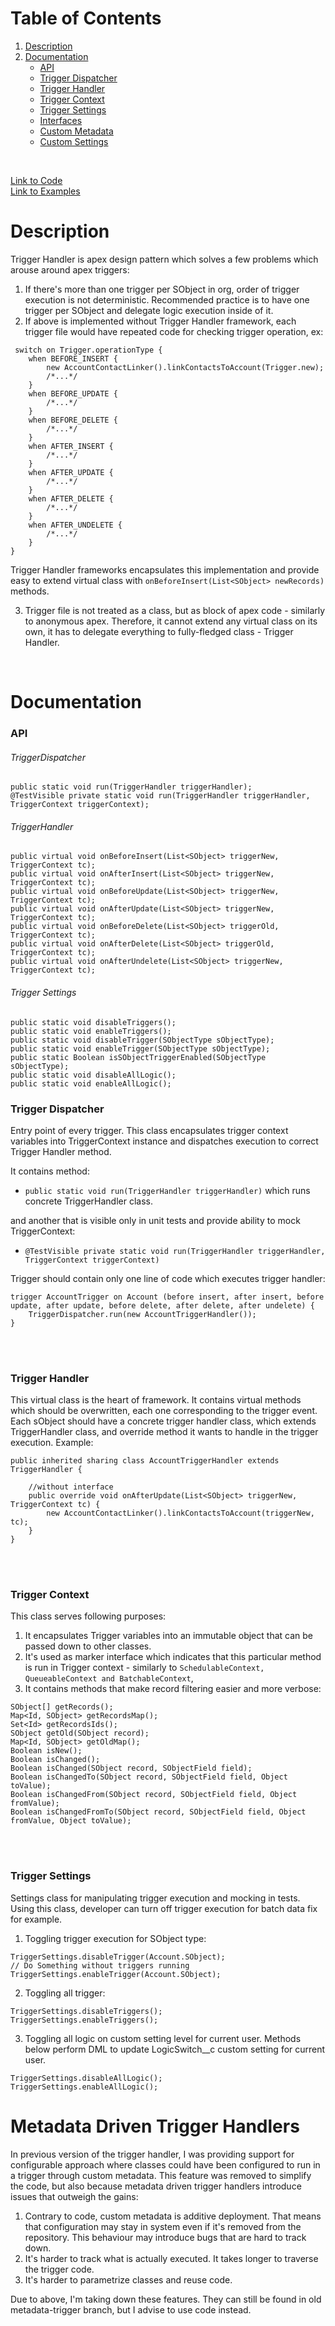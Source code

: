 # Table of Contents

1. [Description](#description)
1. [Documentation](#documentation)
    - [API](#api)
    - [Trigger Dispatcher](#trigger-dispatcher)
    - [Trigger Handler](#trigger-handler)
    - [Trigger Context](#trigger-context)
    - [Trigger Settings](#trigger-settings)
    - [Interfaces](#interfaces)
    - [Custom Metadata](#custom-metadata)
    - [Custom Settings](#custom-settings)

<br/>

[Link to Code](../../force-app/commons/triggerHandler) <br/>
[Link to Examples](examples)

# Description

Trigger Handler is apex design pattern which solves a few problems which arouse around apex triggers:

1. If there's more than one trigger per SObject in org, order of trigger execution is not deterministic. Recommended practice is to have one trigger per SObject
   and delegate logic execution inside of it.
1. If above is implemented without Trigger Handler framework, each trigger file would have repeated code for checking trigger operation, ex:

```apex
 switch on Trigger.operationType {
    when BEFORE_INSERT {
        new AccountContactLinker().linkContactsToAccount(Trigger.new);
        /*...*/
    }
    when BEFORE_UPDATE {
        /*...*/
    }
    when BEFORE_DELETE {
        /*...*/
    }
    when AFTER_INSERT {
        /*...*/
    }
    when AFTER_UPDATE {
        /*...*/
    }
    when AFTER_DELETE {
        /*...*/
    }
    when AFTER_UNDELETE {
        /*...*/
    }
}
```

Trigger Handler frameworks encapsulates this implementation and provide easy to extend virtual class with `onBeforeInsert(List<SObject> newRecords)` methods.

3. Trigger file is not treated as a class, but as block of apex code - similarly to anonymous apex. Therefore, it cannot extend any virtual class on its own, 
it has to delegate everything to fully-fledged class - Trigger Handler.

<br/>

# Documentation

### API

###### TriggerDispatcher

```apex
public static void run(TriggerHandler triggerHandler);
@TestVisible private static void run(TriggerHandler triggerHandler, TriggerContext triggerContext);
```

###### TriggerHandler

```apex
public virtual void onBeforeInsert(List<SObject> triggerNew, TriggerContext tc);
public virtual void onAfterInsert(List<SObject> triggerNew, TriggerContext tc);
public virtual void onBeforeUpdate(List<SObject> triggerNew, TriggerContext tc);
public virtual void onAfterUpdate(List<SObject> triggerNew, TriggerContext tc);
public virtual void onBeforeDelete(List<SObject> triggerOld, TriggerContext tc);
public virtual void onAfterDelete(List<SObject> triggerOld, TriggerContext tc);
public virtual void onAfterUndelete(List<SObject> triggerNew, TriggerContext tc);
```

###### Trigger Settings

```apex
public static void disableTriggers();
public static void enableTriggers();
public static void disableTrigger(SObjectType sObjectType);
public static void enableTrigger(SObjectType sObjectType);
public static Boolean isSObjectTriggerEnabled(SObjectType sObjectType);
public static void disableAllLogic();
public static void enableAllLogic();
```

### Trigger Dispatcher

Entry point of every trigger. This class encapsulates trigger context variables into TriggerContext instance
and dispatches execution to correct Trigger Handler method.

It contains method:

* `public static void run(TriggerHandler triggerHandler)` which runs concrete TriggerHandler class.

and another that is visible only in unit tests and provide ability to mock TriggerContext:

* `@TestVisible private static void run(TriggerHandler triggerHandler, TriggerContext triggerContext)`

Trigger should contain only one line of code which executes trigger handler:

```apex
trigger AccountTrigger on Account (before insert, after insert, before update, after update, before delete, after delete, after undelete) {
    TriggerDispatcher.run(new AccountTriggerHandler());
}
```

<br/>
<br/>

### Trigger Handler

This virtual class is the heart of framework. It contains virtual methods which should be overwritten, each one corresponding to the trigger event.
Each sObject should have a concrete trigger handler class, which extends TriggerHandler class, and override method it wants to handle in the trigger execution.
Example:

```apex
public inherited sharing class AccountTriggerHandler extends TriggerHandler {

    //without interface
    public override void onAfterUpdate(List<SObject> triggerNew, TriggerContext tc) {
        new AccountContactLinker().linkContactsToAccount(triggerNew, tc);
    }
}
```

<br/>
<br/>

### Trigger Context

This class serves following purposes:

1. It encapsulates Trigger variables into an immutable object that can be passed down to other classes.
1. It's used as marker interface which indicates that this particular method is run in Trigger context - similarly
   to `SchedulableContext, QueueableContext and BatchableContext`,
1. It contains methods that make record filtering easier and more verbose:

```apex
SObject[] getRecords();
Map<Id, SObject> getRecordsMap();
Set<Id> getRecordsIds();
SObject getOld(SObject record);
Map<Id, SObject> getOldMap();
Boolean isNew();
Boolean isChanged();
Boolean isChanged(SObject record, SObjectField field);
Boolean isChangedTo(SObject record, SObjectField field, Object toValue);
Boolean isChangedFrom(SObject record, SObjectField field, Object fromValue);
Boolean isChangedFromTo(SObject record, SObjectField field, Object fromValue, Object toValue);
```

<br/>
<br/>

### Trigger Settings

Settings class for manipulating trigger execution and mocking in tests. Using this class, developer can turn off trigger execution for batch data fix for
example.

1. Toggling trigger execution for SObject type:

```apex
TriggerSettings.disableTrigger(Account.SObject);
// Do Something without triggers running
TriggerSettings.enableTrigger(Account.SObject);
```

2. Toggling all trigger:

```apex
TriggerSettings.disableTriggers();
TriggerSettings.enableTriggers();
```

3. Toggling all logic on custom setting level for current user. Methods below perform DML to update LogicSwitch__c custom setting for current user.

```apex
TriggerSettings.disableAllLogic();
TriggerSettings.enableAllLogic();
```

# Metadata Driven Trigger Handlers
In previous version of the trigger handler, I was providing support for configurable approach where classes could have been
configured to run in a trigger through custom metadata. This feature was removed to simplify the code, but also because 
metadata driven trigger handlers introduce issues that outweigh the gains:
1. Contrary to code, custom metadata is additive deployment. 
That means that configuration may stay in system even if it's removed from the repository. This behaviour may introduce bugs that are hard to track down.
2. It's harder to track what is actually executed. It takes longer to traverse the trigger code. 
3. It's harder to parametrize classes and reuse code.

Due to above, I'm taking down these features. They can still be found in old metadata-trigger branch, but I advise to use code instead.